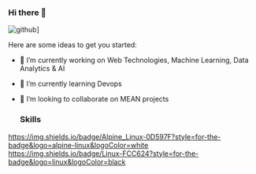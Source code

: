 ### Hi there 👋

![github](https://img.shields.io/badge/GitHub-000000?style=for-the-badge&logo=GitHub&logoColor=white)]

<!--
**s-nashit/s-nashit** is a ✨ _special_ ✨ repository because its `README.md` (this file) appears on your GitHub profile.
-->
Here are some ideas to get you started:

- 🔭 I’m currently working on Web Technologies, Machine Learning, Data Analytics & AI
- 🌱 I’m currently learning Devops
- 👯 I’m looking to collaborate on MEAN projects

  ### Skills

https://img.shields.io/badge/Alpine_Linux-0D597F?style=for-the-badge&logo=alpine-linux&logoColor=white
https://img.shields.io/badge/Linux-FCC624?style=for-the-badge&logo=linux&logoColor=black

